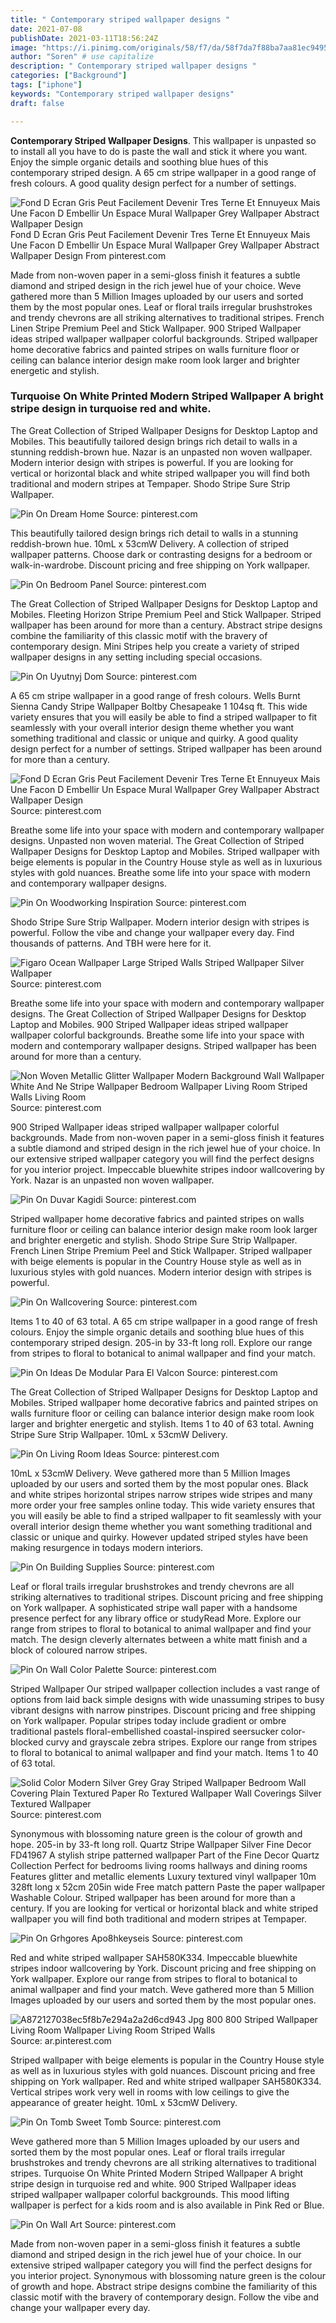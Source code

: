 ```yaml
---
title: " Contemporary striped wallpaper designs "
date: 2021-07-08
publishDate: 2021-03-11T18:56:24Z
image: "https://i.pinimg.com/originals/58/f7/da/58f7da7f88ba7aa81ec949574b7e0971.jpg"
author: "Soren" # use capitalize
description: " Contemporary striped wallpaper designs "
categories: ["Background"]
tags: ["iphone"]
keywords: "Contemporary striped wallpaper designs"
draft: false

---
```



**Contemporary Striped Wallpaper Designs**. This wallpaper is unpasted so to install all you have to do is paste the wall and stick it where you want. Enjoy the simple organic details and soothing blue hues of this contemporary striped design. A 65 cm stripe wallpaper in a good range of fresh colours. A good quality design perfect for a number of settings.

![Fond D Ecran Gris Peut Facilement Devenir Tres Terne Et Ennuyeux Mais Une Facon D Embellir Un Espace Mural Wallpaper Grey Wallpaper Abstract Wallpaper Design](https://i.pinimg.com/736x/80/80/de/8080dec7354b5ad23bffe2c8edf0937c.jpg "Fond D Ecran Gris Peut Facilement Devenir Tres Terne Et Ennuyeux Mais Une Facon D Embellir Un Espace Mural Wallpaper Grey Wallpaper Abstract Wallpaper Design")
Fond D Ecran Gris Peut Facilement Devenir Tres Terne Et Ennuyeux Mais Une Facon D Embellir Un Espace Mural Wallpaper Grey Wallpaper Abstract Wallpaper Design From pinterest.com


Made from non-woven paper in a semi-gloss finish it features a subtle diamond and striped design in the rich jewel hue of your choice. Weve gathered more than 5 Million Images uploaded by our users and sorted them by the most popular ones. Leaf or floral trails irregular brushstrokes and trendy chevrons are all striking alternatives to traditional stripes. French Linen Stripe Premium Peel and Stick Wallpaper. 900 Striped Wallpaper ideas striped wallpaper wallpaper colorful backgrounds. Striped wallpaper home decorative fabrics and painted stripes on walls furniture floor or ceiling can balance interior design make room look larger and brighter energetic and stylish.

### Turquoise On White Printed Modern Striped Wallpaper A bright stripe design in turquoise red and white.

The Great Collection of Striped Wallpaper Designs for Desktop Laptop and Mobiles. This beautifully tailored design brings rich detail to walls in a stunning reddish-brown hue. Nazar is an unpasted non woven wallpaper. Modern interior design with stripes is powerful. If you are looking for vertical or horizontal black and white striped wallpaper you will find both traditional and modern stripes at Tempaper. Shodo Stripe Sure Strip Wallpaper.


![Pin On Dream Home](https://i.pinimg.com/originals/0b/7d/6a/0b7d6ad506042e2979086784131a5c38.webp "Pin On Dream Home")
Source: pinterest.com

This beautifully tailored design brings rich detail to walls in a stunning reddish-brown hue. 10mL x 53cmW Delivery. A collection of striped wallpaper patterns. Choose dark or contrasting designs for a bedroom or walk-in-wardrobe. Discount pricing and free shipping on York wallpaper.

![Pin On Bedroom Panel](https://i.pinimg.com/474x/97/5c/b6/975cb612884f5aa95d224e47088ece87.jpg "Pin On Bedroom Panel")
Source: pinterest.com

The Great Collection of Striped Wallpaper Designs for Desktop Laptop and Mobiles. Fleeting Horizon Stripe Premium Peel and Stick Wallpaper. Striped wallpaper has been around for more than a century. Abstract stripe designs combine the familiarity of this classic motif with the bravery of contemporary design. Mini Stripes help you create a variety of striped wallpaper designs in any setting including special occasions.

![Pin On Uyutnyj Dom](https://i.pinimg.com/originals/ce/00/51/ce0051d0f1e0646e635c2f5174f88829.jpg "Pin On Uyutnyj Dom")
Source: pinterest.com

A 65 cm stripe wallpaper in a good range of fresh colours. Wells Burnt Sienna Candy Stripe Wallpaper Boltby Chesapeake 1 104sq ft. This wide variety ensures that you will easily be able to find a striped wallpaper to fit seamlessly with your overall interior design theme whether you want something traditional and classic or unique and quirky. A good quality design perfect for a number of settings. Striped wallpaper has been around for more than a century.

![Fond D Ecran Gris Peut Facilement Devenir Tres Terne Et Ennuyeux Mais Une Facon D Embellir Un Espace Mural Wallpaper Grey Wallpaper Abstract Wallpaper Design](https://i.pinimg.com/736x/80/80/de/8080dec7354b5ad23bffe2c8edf0937c.jpg "Fond D Ecran Gris Peut Facilement Devenir Tres Terne Et Ennuyeux Mais Une Facon D Embellir Un Espace Mural Wallpaper Grey Wallpaper Abstract Wallpaper Design")
Source: pinterest.com

Breathe some life into your space with modern and contemporary wallpaper designs. Unpasted non woven material. The Great Collection of Striped Wallpaper Designs for Desktop Laptop and Mobiles. Striped wallpaper with beige elements is popular in the Country House style as well as in luxurious styles with gold nuances. Breathe some life into your space with modern and contemporary wallpaper designs.

![Pin On Woodworking Inspiration](https://i.pinimg.com/736x/20/8f/73/208f7315b17b6ad5e83fbf4d2d8bc8ec.jpg "Pin On Woodworking Inspiration")
Source: pinterest.com

Shodo Stripe Sure Strip Wallpaper. Modern interior design with stripes is powerful. Follow the vibe and change your wallpaper every day. Find thousands of patterns. And TBH were here for it.

![Figaro Ocean Wallpaper Large Striped Walls Striped Wallpaper Silver Wallpaper](https://i.pinimg.com/originals/e7/8c/d7/e78cd7f6c99a0ab5e56eb83033059f98.jpg "Figaro Ocean Wallpaper Large Striped Walls Striped Wallpaper Silver Wallpaper")
Source: pinterest.com

Breathe some life into your space with modern and contemporary wallpaper designs. The Great Collection of Striped Wallpaper Designs for Desktop Laptop and Mobiles. 900 Striped Wallpaper ideas striped wallpaper wallpaper colorful backgrounds. Breathe some life into your space with modern and contemporary wallpaper designs. Striped wallpaper has been around for more than a century.

![Non Woven Metallic Glitter Wallpaper Modern Background Wall Wallpaper White And Ne Stripe Wallpaper Bedroom Wallpaper Living Room Striped Walls Living Room](https://i.pinimg.com/originals/8d/ec/da/8decdad8c2906d0483b7f7677a169b98.jpg "Non Woven Metallic Glitter Wallpaper Modern Background Wall Wallpaper White And Ne Stripe Wallpaper Bedroom Wallpaper Living Room Striped Walls Living Room")
Source: pinterest.com

900 Striped Wallpaper ideas striped wallpaper wallpaper colorful backgrounds. Made from non-woven paper in a semi-gloss finish it features a subtle diamond and striped design in the rich jewel hue of your choice. In our extensive striped wallpaper category you will find the perfect designs for you interior project. Impeccable bluewhite stripes indoor wallcovering by York. Nazar is an unpasted non woven wallpaper.

![Pin On Duvar Kagidi](https://i.pinimg.com/originals/88/ac/5b/88ac5b2affac291a1260f41008cbf55a.jpg "Pin On Duvar Kagidi")
Source: pinterest.com

Striped wallpaper home decorative fabrics and painted stripes on walls furniture floor or ceiling can balance interior design make room look larger and brighter energetic and stylish. Shodo Stripe Sure Strip Wallpaper. French Linen Stripe Premium Peel and Stick Wallpaper. Striped wallpaper with beige elements is popular in the Country House style as well as in luxurious styles with gold nuances. Modern interior design with stripes is powerful.

![Pin On Wallcovering](https://i.pinimg.com/originals/fb/ed/1f/fbed1fa1465981866175e53fd4e82b38.jpg "Pin On Wallcovering")
Source: pinterest.com

Items 1 to 40 of 63 total. A 65 cm stripe wallpaper in a good range of fresh colours. Enjoy the simple organic details and soothing blue hues of this contemporary striped design. 205-in by 33-ft long roll. Explore our range from stripes to floral to botanical to animal wallpaper and find your match.

![Pin On Ideas De Modular Para El Valcon](https://i.pinimg.com/originals/24/e4/d0/24e4d0252594237bfd91179d461f6dca.jpg "Pin On Ideas De Modular Para El Valcon")
Source: pinterest.com

The Great Collection of Striped Wallpaper Designs for Desktop Laptop and Mobiles. Striped wallpaper home decorative fabrics and painted stripes on walls furniture floor or ceiling can balance interior design make room look larger and brighter energetic and stylish. Items 1 to 40 of 63 total. Awning Stripe Sure Strip Wallpaper. 10mL x 53cmW Delivery.

![Pin On Living Room Ideas](https://i.pinimg.com/originals/3e/e9/b3/3ee9b39c79128ed4c566c90b50f195fa.jpg "Pin On Living Room Ideas")
Source: pinterest.com

10mL x 53cmW Delivery. Weve gathered more than 5 Million Images uploaded by our users and sorted them by the most popular ones. Black and white stripes horizontal stripes narrow stripes wide stripes and many more order your free samples online today. This wide variety ensures that you will easily be able to find a striped wallpaper to fit seamlessly with your overall interior design theme whether you want something traditional and classic or unique and quirky. However updated striped styles have been making resurgence in todays modern interiors.

![Pin On Building Supplies](https://i.pinimg.com/originals/a8/de/dd/a8dedd3ac16324d1a7e7ac3e1f397f32.jpg "Pin On Building Supplies")
Source: pinterest.com

Leaf or floral trails irregular brushstrokes and trendy chevrons are all striking alternatives to traditional stripes. Discount pricing and free shipping on York wallpaper. A sophisticated stripe wall paper with a handsome presence perfect for any library office or studyRead More. Explore our range from stripes to floral to botanical to animal wallpaper and find your match. The design cleverly alternates between a white matt finish and a block of coloured narrow stripes.

![Pin On Wall Color Palette](https://i.pinimg.com/474x/0e/cb/ca/0ecbcaaeb0c0c9a29ed2dcae2c5a0c95.jpg "Pin On Wall Color Palette")
Source: pinterest.com

Striped Wallpaper Our striped wallpaper collection includes a vast range of options from laid back simple designs with wide unassuming stripes to busy vibrant designs with narrow pinstripes. Discount pricing and free shipping on York wallpaper. Popular stripes today include gradient or ombre traditional pastels floral-embellished coastal-inspired seersucker color-blocked curvy and grayscale zebra stripes. Explore our range from stripes to floral to botanical to animal wallpaper and find your match. Items 1 to 40 of 63 total.

![Solid Color Modern Silver Grey Gray Striped Wallpaper Bedroom Wall Covering Plain Textured Paper Ro Textured Wallpaper Wall Coverings Silver Textured Wallpaper](https://i.pinimg.com/originals/10/1e/6b/101e6b5c32ef5f0b2db71c804c4740a5.jpg "Solid Color Modern Silver Grey Gray Striped Wallpaper Bedroom Wall Covering Plain Textured Paper Ro Textured Wallpaper Wall Coverings Silver Textured Wallpaper")
Source: pinterest.com

Synonymous with blossoming nature green is the colour of growth and hope. 205-in by 33-ft long roll. Quartz Stripe Wallpaper Silver Fine Decor FD41967 A stylish stripe patterned wallpaper Part of the Fine Decor Quartz Collection Perfect for bedrooms living rooms hallways and dining rooms Features glitter and metallic elements Luxury textured vinyl wallpaper 10m 328ft long x 52cm 205in wide Free match pattern Paste the paper wallpaper Washable Colour. Striped wallpaper has been around for more than a century. If you are looking for vertical or horizontal black and white striped wallpaper you will find both traditional and modern stripes at Tempaper.

![Pin On Grhgores Apo8hkeyseis](https://i.pinimg.com/originals/71/e8/33/71e833586bf49fa1ee367579400413ac.jpg "Pin On Grhgores Apo8hkeyseis")
Source: pinterest.com

Red and white striped wallpaper SAH580K334. Impeccable bluewhite stripes indoor wallcovering by York. Discount pricing and free shipping on York wallpaper. Explore our range from stripes to floral to botanical to animal wallpaper and find your match. Weve gathered more than 5 Million Images uploaded by our users and sorted them by the most popular ones.

![A872127038ec5f8b7e294a2a2d6cd943 Jpg 800 800 Striped Wallpaper Living Room Wallpaper Living Room Striped Walls](https://i.pinimg.com/originals/a8/72/12/a872127038ec5f8b7e294a2a2d6cd943.jpg "A872127038ec5f8b7e294a2a2d6cd943 Jpg 800 800 Striped Wallpaper Living Room Wallpaper Living Room Striped Walls")
Source: ar.pinterest.com

Striped wallpaper with beige elements is popular in the Country House style as well as in luxurious styles with gold nuances. Discount pricing and free shipping on York wallpaper. Red and white striped wallpaper SAH580K334. Vertical stripes work very well in rooms with low ceilings to give the appearance of greater height. 10mL x 53cmW Delivery.

![Pin On Tomb Sweet Tomb](https://i.pinimg.com/originals/10/03/23/10032352b028fefb1904066f54a75a37.jpg "Pin On Tomb Sweet Tomb")
Source: pinterest.com

Weve gathered more than 5 Million Images uploaded by our users and sorted them by the most popular ones. Leaf or floral trails irregular brushstrokes and trendy chevrons are all striking alternatives to traditional stripes. Turquoise On White Printed Modern Striped Wallpaper A bright stripe design in turquoise red and white. 900 Striped Wallpaper ideas striped wallpaper wallpaper colorful backgrounds. This mood lifting wallpaper is perfect for a kids room and is also available in Pink Red or Blue.

![Pin On Wall Art](https://i.pinimg.com/originals/58/f7/da/58f7da7f88ba7aa81ec949574b7e0971.jpg "Pin On Wall Art")
Source: pinterest.com

Made from non-woven paper in a semi-gloss finish it features a subtle diamond and striped design in the rich jewel hue of your choice. In our extensive striped wallpaper category you will find the perfect designs for you interior project. Synonymous with blossoming nature green is the colour of growth and hope. Abstract stripe designs combine the familiarity of this classic motif with the bravery of contemporary design. Follow the vibe and change your wallpaper every day.

